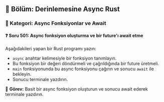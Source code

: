 ## 📘 Bölüm: Derinlemesine Async Rust  
### 🔹 Kategori: Async Fonksiyonlar ve Await  
#### ❓ Soru 501: Async fonksiyon oluşturma ve bir future'ı await etme

Aşağıdakileri yapan bir Rust programı yazın:

- `async` anahtar kelimesiyle bir fonksiyon tanımlayın.
- Bu fonksiyon bir değeri döndürmeli ve çağrıldığında bir future üretmeli.
- `main` fonksiyonunda bu async fonksiyonu çağırın ve sonucu `await` ile bekleyin.
- Sonucu terminale yazdırın.

🔧 **Görev:** Basit bir async fonksiyon oluşturun ve sonucu await ederek terminale yazdırın.
